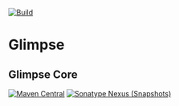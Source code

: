 [![Build](https://github.com/glimpse-graphics/glimpse/workflows/Build/badge.svg)][ci-build]

# Glimpse

## Glimpse Core

[![Maven Central](https://img.shields.io/maven-central/v/graphics.glimpse/glimpse-core)][core-release]
[![Sonatype Nexus (Snapshots)](https://img.shields.io/nexus/s/graphics.glimpse/glimpse-core?server=https%3A%2F%2Foss.sonatype.org)][core-snapshot]


[ci-build]: https://github.com/glimpse-graphics/glimpse/actions?query=workflow%3ABuild
[core-release]: https://repo1.maven.org/maven2/graphics/glimpse/glimpse-core/
[core-snapshot]: https://oss.sonatype.org/content/repositories/snapshots/graphics/glimpse/glimpse-core/
